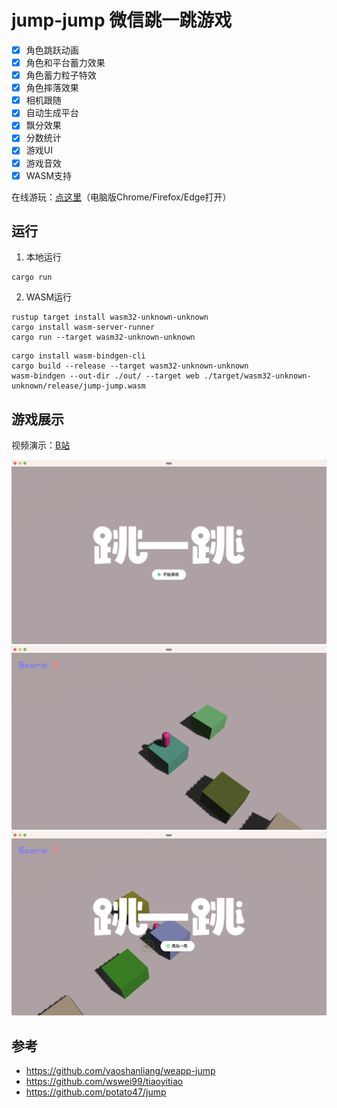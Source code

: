 # jump-jump 微信跳一跳游戏
- [x] 角色跳跃动画
- [x] 角色和平台蓄力效果
- [x] 角色蓄力粒子特效
- [x] 角色摔落效果
- [x] 相机跟随
- [x] 自动生成平台
- [x] 飘分效果
- [x] 分数统计
- [x] 游戏UI
- [x] 游戏音效
- [x] WASM支持

在线游玩：[点这里](https://nightswatchgames.github.io/games/jump-jump/)（电脑版Chrome/Firefox/Edge打开）

## 运行
1. 本地运行
```
cargo run
```
2. WASM运行
```
rustup target install wasm32-unknown-unknown
cargo install wasm-server-runner
cargo run --target wasm32-unknown-unknown
```
```
cargo install wasm-bindgen-cli
cargo build --release --target wasm32-unknown-unknown
wasm-bindgen --out-dir ./out/ --target web ./target/wasm32-unknown-unknown/release/jump-jump.wasm
```

## 游戏展示
视频演示：[B站]()

![main menu](https://raw.githubusercontent.com/NightsWatchGames/jump-jump/master/screenshots/main_menu.png)
![game playing](https://raw.githubusercontent.com/NightsWatchGames/jump-jump/master/screenshots/game_playing.png)
![game over](https://raw.githubusercontent.com/NightsWatchGames/jump-jump/master/screenshots/game_over.png)

## 参考
- https://github.com/yaoshanliang/weapp-jump
- https://github.com/wswei99/tiaoyitiao
- https://github.com/potato47/jump